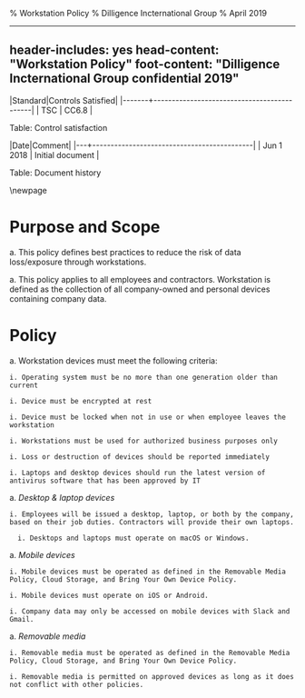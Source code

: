 % Workstation Policy
% Dilligence Incternational Group
% April 2019

---
header-includes: yes
head-content: "Workstation Policy"
foot-content: "Dilligence Incternational Group confidential 2019"
---

|Standard|Controls Satisfied|
|-------+--------------------------------------------|
| TSC | CC6.8 |

Table: Control satisfaction


|Date|Comment|
|---+--------------------------------------------|
| Jun 1 2018 | Initial document |

Table: Document history


\newpage


# Purpose and Scope 

a. This policy defines best practices to reduce the risk of data loss/exposure through workstations. 

a. This policy applies to all employees and contractors. Workstation is defined as the collection of all company-owned and personal devices containing company data. 

# Policy 

a. Workstation devices must meet the following criteria:
    
    i. Operating system must be no more than one generation older than current
    
    i. Device must be encrypted at rest
    
    i. Device must be locked when not in use or when employee leaves the workstation 
    
    i. Workstations must be used for authorized business purposes only 
    
    i. Loss or destruction of devices should be reported immediately 
    
    i. Laptops and desktop devices should run the latest version of antivirus software that has been approved by IT 

a. *Desktop & laptop devices*

    i. Employees will be issued a desktop, laptop, or both by the company, based on their job duties. Contractors will provide their own laptops. 

	  i. Desktops and laptops must operate on macOS or Windows.

a. *Mobile devices*

    i. Mobile devices must be operated as defined in the Removable Media Policy, Cloud Storage, and Bring Your Own Device Policy. 

    i. Mobile devices must operate on iOS or Android.

    i. Company data may only be accessed on mobile devices with Slack and Gmail. 

a. *Removable media*

    i. Removable media must be operated as defined in the Removable Media Policy, Cloud Storage, and Bring Your Own Device Policy. 

    i. Removable media is permitted on approved devices as long as it does not conflict with other policies. 


